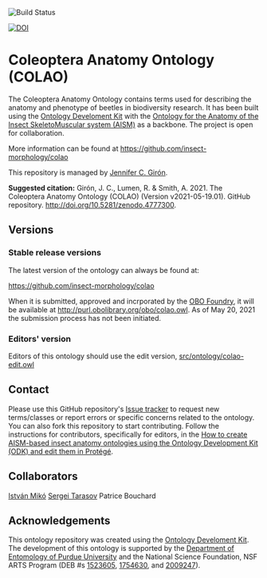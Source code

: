 
![Build Status](https://github.com/JCGiron/colao/workflows/CI/badge.svg)

[![DOI](https://zenodo.org/badge/130903793.svg)](https://zenodo.org/badge/latestdoi/130903793)

# Coleoptera Anatomy Ontology (COLAO)

The Coleoptera Anatomy Ontology contains terms used for describing the anatomy and phenotype of beetles in biodiversity research. It has been built using the [Ontology Develoment Kit](https://github.com/INCATools/ontology-development-kit) with the [Ontology for the Anatomy of the Insect SkeletoMuscular system (AISM)](https://github.com/insect-morphology/aism) as a backbone. The project is open for collaboration.

More information can be found at https://github.com/insect-morphology/colao

This repository is managed by [Jennifer C. Girón](https://github.com/JCGiron).

**Suggested citation:** Girón, J. C., Lumen, R. & Smith, A. 2021. The Coleoptera Anatomy Ontology (COLAO) (Version v2021-05-19.01). GitHub repository. http://doi.org/10.5281/zenodo.4777300.

## Versions

### Stable release versions

The latest version of the ontology can always be found at:

https://github.com/insect-morphology/colao

When it is submitted, approved and incrporated by the [OBO Foundry](http://www.obofoundry.org/), it will be available at http://purl.obolibrary.org/obo/colao.owl. As of May 20, 2021 the submission process has not been initiated.

### Editors' version

Editors of this ontology should use the edit version, [src/ontology/colao-edit.owl](src/ontology/colao-edit.owl)

## Contact

Please use this GitHub repository's [Issue tracker](https://github.com/insect-morphology/colao/issues) to request new terms/classes or report errors or specific concerns related to the ontology. You can also fork this repository to start contributing. Follow the instructions for contributors, specifically for editors, in the [How to create AISM-based insect anatomy ontologies using the Ontology Development Kit (ODK) and edit them in Protégé](https://github.com/insect-morphology/Manual).

## Collaborators
[István Mikó](https://github.com/teleaslamellatus)
[Sergei Tarasov](https://github.com/sergeitarasov)
Patrice Bouchard

## Acknowledgements

This ontology repository was created using the [Ontology Develoment Kit](https://github.com/INCATools/ontology-development-kit). The development of this ontology is supported by the [Department of Entomology of Purdue University](https://ag.purdue.edu/entm/Pages/default.aspx) and the National Science Foundation, NSF ARTS Program (DEB #s [1523605](https://www.nsf.gov/awardsearch/showAward?AWD_ID=1523605), [1754630](https://www.nsf.gov/awardsearch/showAward?AWD_ID=1754630), and [2009247](https://www.nsf.gov/awardsearch/showAward?AWD_ID=2009247)).
